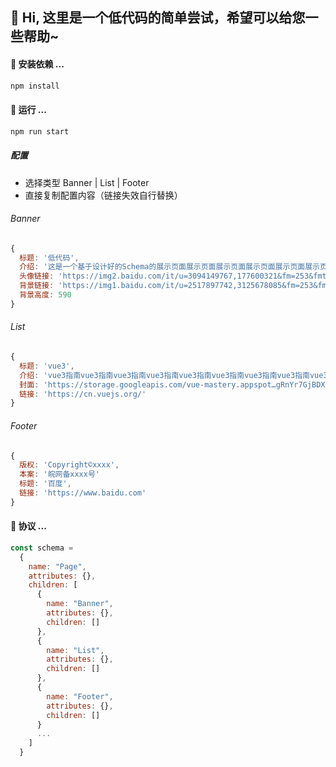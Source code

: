 
## 👋 Hi, 这里是一个低代码的简单尝试，希望可以给您一些帮助~

#### :apple: 安装依赖 ...

```js
npm install
```

#### :orange: 运行 ...
```js
npm run start
```
##### 配置 
- 选择类型 Banner | List | Footer
- 直接复制配置内容（链接失效自行替换）
###### Banner
```js
{
  标题: '低代码',
  介绍: '这是一个基于设计好的Schema的展示页面展示页面展示页面展示页面展示页面展示页面',
  头像链接: 'https://img2.baidu.com/it/u=3094149767,177600321&fm=253&fmt=auto&app=138&f=JPEG?w=500&h=500',
  背景链接: 'https://img1.baidu.com/it/u=2517897742,3125678085&fm=253&fmt=auto&app=138&f=JPEG?w=1180&h=399',
  背景高度: 590
}
```
###### List
```js
{
  标题: 'vue3',
  介绍: 'vue3指南vue3指南vue3指南vue3指南vue3指南vue3指南vue3指南vue3指南vue3指南vue3指南vue3指南',
  封面: 'https://storage.googleapis.com/vue-mastery.appspot…gRnYr7GjBDXt3hTzZw6KDU%2FaATFToW232Ta9krRBQ%3D%3D',
  链接: 'https://cn.vuejs.org/'
}
```

###### Footer
```js
{
  版权: 'Copyright©xxxx',
  本案: '皖网备xxxx号'
  标题: '百度',
  链接: 'https://www.baidu.com'
}
```
#### :book: 协议 ...
```js
const schema = 
  {
    name: "Page",
    attributes: {},
    children: [
      {
        name: "Banner",
        attributes: {},
        children: []
      },
      {
        name: "List",
        attributes: {},
        children: []
      },
      {
        name: "Footer",
        attributes: {},
        children: []
      }
      ...
    ]
  }
```
